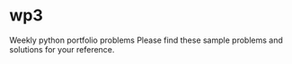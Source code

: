 # wp3
Weekly python portfolio problems
Please find these sample problems and solutions for your reference.
